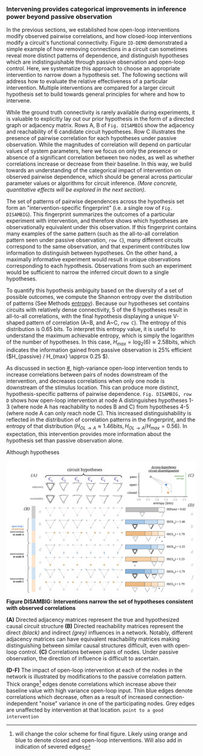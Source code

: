 ### Intervening provides categorical improvements in inference power beyond passive observation

In the previous sections, we established how open-loop interventions modify observed pairwise correlations, and how closed-loop interventions modify a circuit's functional connectivity. Figure `ID-DEMO` demonstrated a simple example of how removing connections in a circuit can sometimes reveal more distinct patterns of dependence, and distinguish hypotheses which are indistinguishable through passive observation and open-loop control. Here, we systematize this approach to choose an appropriate intervention to narrow down a hypothesis set. The following sections will address how to evaluate the relative effectiveness of a particular intervention. Multiple interventions are compared for a larger circuit hypothesis set to build towards general principles for where and how to intervene.

While the ground truth connectivity is rarely available during experiments, it is valuable to explicitly lay out our prior hypothesis in the form of a directed graph or adjacency matrix. Rows A, B of `Fig. DISAMBIG` show the adjacency and reachability of 6 candidate circuit hypotheses. Row C illustrates the presence of pairwise correlation for each hypotheses under passive observation. While the magnitudes of correlation will depend on particular values of system parameters, here we focus on only the presence or absence of a significant correlation between two nodes, as well as whether correlations increase or decrease from their baseline. In this way, we build towards an understanding of the categorical impact of intervention on observed pairwise dependence, which should be general across particular parameter values or algorithms for circuit inference. *(More concrete, quantitative effects will be explored in the next section).*

The set of patterns of pairwise dependences across the hypothesis set  form an "intervention-specific fingerprint" (i.e. a single row of `Fig. DISAMBIG`). This fingerprint summarizes the outcomes of a particular experiment with intervention, and therefore shows which hypotheses are observationally equivalent under this observation. If this fingerprint contains many examples of the same pattern (such as the all-to-all correlation pattern seen under passive observation, `row C`), many different circuits correspond to the same observation, and that experiment contributes low information to distinguish between hypotheses. On the other hand, a maximally informative experiment would result in unique observations corresponding to each hypothesis. Observations from such an experiment would be sufficient to narrow the inferred circuit down to a single hypotheses.

To quantify this hypothesis ambiguity based on the diversity of a set of possible outcomes, we compute the Shannon entropy over the distribution of patterns (See Methods [entropy](#methods-entropy)). Because our hypotheses set contains circuits with relatively dense connectivity, 5 of the 6 hypotheses result in all-to-all correlations, with the final hypothesis displaying a unique V-shaped pattern of correlation (A~B, and A~C, `row C`). The entropy of this distribution is 0.65 bits. To interpret this entropy value, it is useful to understand the maximum achievable entropy, which is simply the logarithm of the number of hypotheses. In this case, $H_{max} = \log_2(6)\approx 2.58 \text{bits}$, which indicates the information gained from passive observation is 25% efficient ($H_{passive} / H_{max} \approx 0.25 $). 

As discussed in section [#](), high-variance open-loop intervention tends to increase correlations between pairs of nodes downstream of the intervention, and decreases correlations when only one node is downstream of the stimulus location. This can produce more distinct, hypothesis-specific patterns of pairwise dependence. `Fig. DISAMBIG, row D` shows how open-loop intervention at node A distinguishes hypotheses 1-3 (where node A has reachability to nodes B and C) from hypotheses 4-5 (where node A can only reach node C). This increased distinguishability is reflected in the distribution of correlation patterns in the fingerprint, and the entropy of that distribution ($H_{OL→A} \approx 1.46 \text{bits}, H_{OL→A}/H_{max} = 0.56$). In expectation, this intervention provides more information about the hypothesis set than passive observation alone.

Although hypotheses 


<!-- 
see 
/code/analyze_hypothesis_entropy.py 
and 
/code/network_pattern_entropy.py

H {5xA, 1xB}        = 0.650
H {3xA, 2xB, 1xC} ) = 1.4591
H {4,1,1}           = 1.2516
H {3,1,1,1}         = 1.7925
log2(6)             = 2.58496

0.650 / log2(6) = 0.2514543247
-->
<a id="fig-disambig"></a>
![](/figures/core_figure_sketches/circuit_entropy_sketch.png)
**Figure DISAMBIG: Interventions narrow the set of hypotheses consistent with observed correlations** 

<!-- NOTE: source [google drawing](https://docs.google.com/drawings/d/1CBp1MhOW7OGNuBvo7OkIuzqnq8kmN8EEX_AkFuKpVtM/edit)* -->
**(A)** Directed adjacency matrices represent the true and hypothesized causal circuit structure
**(B)** Directed reachability matrices represent the direct *(black)* and indirect *(grey)* influences in a network. Notably, different adjacency matrices can have equivalent reachability matrices making distinguishing between similar causal structures difficult, even with open-loop control.
**(C)** Correlations between pairs of nodes. Under passive observation, the direction of influence is difficult to ascertain. 
<!-- In densely connected networks, many distinct ground-truth causal structures result in similar "all correlated with all" patterns providing little information about the true structure. -->
**(D-F)** The impact of open-loop intervention at each of the nodes in the network is illustrated by modifications to the passive correlation pattern. Thick orange[^edge_color] edges denote correlations which increase above their baseline value with high variance open-loop input. Thin blue edges denote correlations which decrease, often as a result of increased connection-independent "noise" variance in one of the participating nodes. Grey edges are unaffected by intervention at that location. `point to a good intervention`



<!-- 
- purpose of the figure 
  - conclusion: stronger intervention facilitates disambiguating equivalent hypotheses
    - more distinct patterns in a row 
    - few hypotheses have equivalent patterns
- explain distribution across hypothesis for a given intervention
  - build intuition for "more different circuits = better inference" 
  -->



<!--
**Why does closed-loop control provide a categorical advantage?** 
*Because it severs indirect links*
!!!! - Explain why closed-loop helps - link severing
-->

<!--
NOTE:
is this redundant with intro?`
`needs to be backed here up by aggregate results?`
-->

<!-- TODO:  **SUMMARY**
- reachability can anticipate what open-loop buys 
- modified reachability anticaptes what closed-loop buys 
- benefit should be inference-algorithm agnostic

- Where you intervene matters!

- closed-loop doesnt always help 

- this is especially relevant in recurrently connected networks where the reachability matrix becomes more dense. 

- more stuff is connected to other stuff, so there are more indirect connections, and the resulting correlations look more similar (more circuits in the equivalence class)

- patterns of correlation become more specific with increasing intervention strength 
  - more severed links → more unique adjacency-specific patterns of correlation  
  
> **Where you intervene**[^where_place] strongly determines the inference power of your experiment.
> **secondary point:** having (binary) prediction helps capture this relationship

-->

<!-- [^node_repr]: nodes in such a graphical model may represent populations of neurons, distinct cell-types, different regions within the brain, or components of a latent variable represented in the brain. -->

[^edge_color]: will change the color scheme for final figure. Likely using orange and blue to denote closed and open-loop interventions. Will also add in indication of severed edges

[^where_place]: Figure VAR shows this pretty well, perhaps sink this section until after discussing categorical and quantitative?


<!-- 
NOTE: see also todo items at end of 
/section_content/results_impact_variance.md

TODO:
- [ ] comparison signs in rows of DISAMBIG figure
- [ ] merge from "box style" where entire story is in caption, to having something in body of results text 
- [ ] write "explain why CL is better" section, ? exile it to discussion section?
- [ ] connect DISAMBIG caption to quantitative variance explanation section

NOTE: from matt
- [super minor] First part of fig DISAMBIG: subsections (A) through (C) work really well
- [super minor] in caption for (D-F): "modifications to the passive correlation pattern" is a bit confusing in the context of open-loop intervention
- [super minor] also in caption for (D-F): really like "intervention-specific fingerprint" terminology. The last sentence of the (D-F) caption really hits the message home, possible to emphasize that this is the take-home message earlier?
- [narrative/organization] fig DISAMBIG feels really example-y, more like a proof of concept than 'results.' The writing in Sec 5.1.1 also has this flavor, like it could be in a methods section. (The plot in the top right feels much more results-ey.) Not necessarily a bad thing, maybe just a consideration for thinking about article vs perspective flavor.
-->